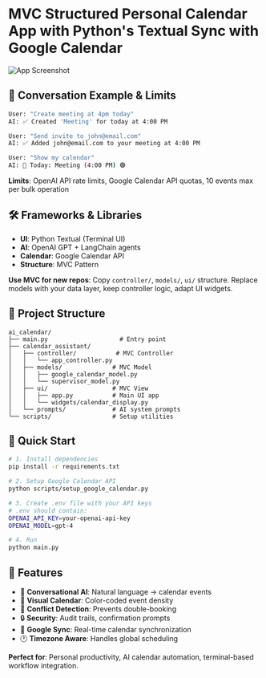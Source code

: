 # MVC Structured Personal Calendar App with Python's Textual Sync with Google Calendar

![App Screenshot](screenshots/calendar_app.png)

## 💬 Conversation Example & Limits

```bash
User: "Create meeting at 4pm today"
AI: ✅ Created 'Meeting' for today at 4:00 PM

User: "Send invite to john@email.com"  
AI: ✅ Added john@email.com to your meeting at 4:00 PM

User: "Show my calendar"
AI: 📅 Today: Meeting (4:00 PM) 🟢
```

**Limits**: OpenAI API rate limits, Google Calendar API quotas, 10 events max per bulk operation

## 🛠️ Frameworks & Libraries

- **UI**: Python Textual (Terminal UI)
- **AI**: OpenAI GPT + LangChain agents  
- **Calendar**: Google Calendar API
- **Structure**: MVC Pattern

**Use MVC for new repos**: Copy `controller/`, `models/`, `ui/` structure. Replace models with your data layer, keep controller logic, adapt UI widgets.

## 📁 Project Structure

```
ai_calendar/
├── main.py                    # Entry point
├── calendar_assistant/
│   ├── controller/           # MVC Controller
│   │   └── app_controller.py
│   ├── models/              # MVC Model  
│   │   ├── google_calendar_model.py
│   │   └── supervisor_model.py
│   ├── ui/                  # MVC View
│   │   ├── app.py           # Main UI app
│   │   └── widgets/calendar_display.py
│   └── prompts/             # AI system prompts
└── scripts/                 # Setup utilities
```

## 🚀 Quick Start

```bash
# 1. Install dependencies
pip install -r requirements.txt

# 2. Setup Google Calendar API
python scripts/setup_google_calendar.py

# 3. Create .env file with your API keys
# .env should contain:
OPENAI_API_KEY=your-openai-api-key
OPENAI_MODEL=gpt-4

# 4. Run
python main.py
```

## 🎯 Features

- 🤖 **Conversational AI**: Natural language → calendar events
- 🎨 **Visual Calendar**: Color-coded event density  
- 🚦 **Conflict Detection**: Prevents double-booking
- 🔒 **Security**: Audit trails, confirmation prompts
- 📅 **Google Sync**: Real-time calendar synchronization
- 🕐 **Timezone Aware**: Handles global scheduling

**Perfect for**: Personal productivity, AI calendar automation, terminal-based workflow integration.